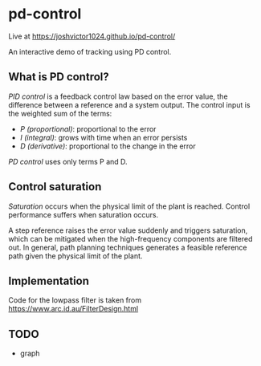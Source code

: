 # pd-control

Live at https://joshvictor1024.github.io/pd-control/

An interactive demo of tracking using PD control.

## What is PD control?

*PID control* is a feedback control law based on the error value, the difference between a reference and a system output. The control input is the weighted sum of the terms:

- *P (proportional)*: proportional to the error
- *I (integral)*: grows with time when an error persists
- *D (derivative)*: proportional to the change in the error

*PD control* uses only terms P and D.

## Control saturation

*Saturation* occurs when the physical limit of the plant is reached. Control performance suffers when saturation occurs.

A step reference raises the error value suddenly and triggers saturation, which can be mitigated when the high-frequency components are filtered out. In general, path planning techniques generates a feasible reference path given the physical limit of the plant.

## Implementation

Code for the lowpass filter is taken from https://www.arc.id.au/FilterDesign.html

## TODO

- graph
